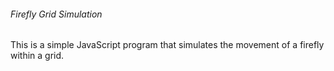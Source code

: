 <h6>Firefly Grid Simulation</h6>

This is a simple JavaScript program that simulates the movement of a firefly within a grid.
